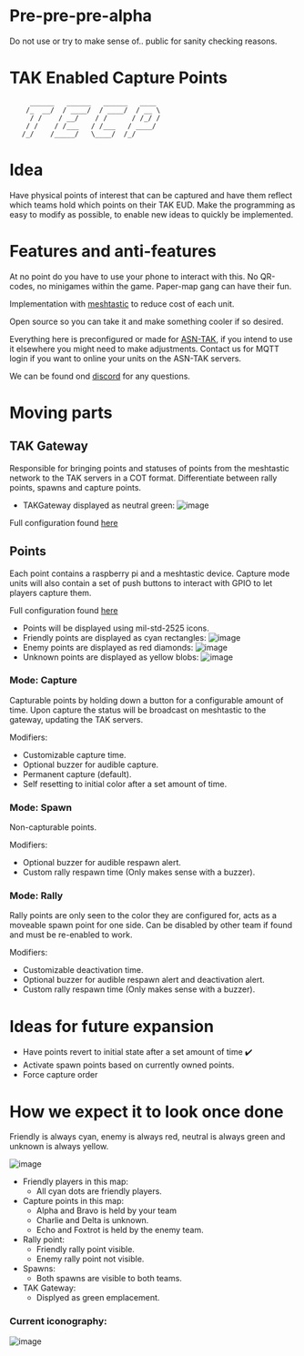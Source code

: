 # Pre-pre-pre-alpha
Do not use or try to make sense of.. public for sanity checking reasons. 

# **T**AK **E**nabled **C**apture **P**oints
```
     ______   ______   ______   ____ 
    /_  __/  / ____/  / ____/  / __ \
     / /    / __/    / /      / /_/ /
    / /    / /___   / /___   / ____/ 
   /_/    /_____/   \____/  /_/      
```                                  

# Idea
Have physical points of interest that can be captured and have them reflect which teams hold which points on their TAK EUD.
Make the programming as easy to modify as possible, to enable new ideas to quickly be implemented. 

# Features and anti-features 

At no point do you have to use your phone to interact with this. No QR-codes, no minigames within the game. Paper-map gang can have their fun. 

Implementation with [meshtastic](https://meshtastic.org/) to reduce cost of each unit.

Open source so you can take it and make something cooler if so desired. 

Everything here is preconfigured or made for [ASN-TAK](https://airsoftnorge.com/tak), if you intend to use it elsewhere you might need to make adjustments.
Contact us for MQTT login if you want to online your units on the ASN-TAK servers. 

We can be found ond [discord](https://discord.gg/m3yaCJWtAk) for any questions.

# Moving parts

## TAK Gateway 

Responsible for bringing points and statuses of points from the meshtastic network to the TAK servers in a COT format.
Differentiate between rally points, spawns and capture points. 

* TAKGateway displayed as neutral green: ![image](https://user-images.githubusercontent.com/25975089/226063791-ca2dff6c-61ee-4033-b3bf-3df42e37ee06.png)

Full configuration found [here](https://github.com/airsoftnorge/TECP/blob/main/TAKGateway/config.json)

## Points
Each point contains a raspberry pi and a meshtastic device. Capture mode units will also contain a set of push buttons to interact with GPIO to let players capture them.

Full configuration found [here](https://github.com/airsoftnorge/TECP/blob/main/Point/config.json)

* Points will be displayed using mil-std-2525 icons. 
* Friendly points are displayed as cyan rectangles:  ![image](https://user-images.githubusercontent.com/25975089/224482967-b65e6aac-3ea6-467e-b414-f8c413cf2214.png)
* Enemy points are displayed as red diamonds:  ![image](https://user-images.githubusercontent.com/25975089/224482983-6dd2923c-d575-45b1-a8a7-a7d7c0ee4f93.png)
* Unknown points are displayed as yellow blobs:  ![image](https://user-images.githubusercontent.com/25975089/226063905-da9f559a-fe30-4a10-8647-a31aa644e81a.png)


### Mode: Capture
Capturable points by holding down a button for a configurable amount of time. Upon capture the status will be broadcast on meshtastic to the gateway, updating the TAK servers.

Modifiers:
* Customizable capture time.
* Optional buzzer for audible capture.
* Permanent capture (default).
* Self resetting to initial color after a set amount of time.


### Mode: Spawn
Non-capturable points.

Modifiers:
* Optional buzzer for audible respawn alert.
* Custom rally respawn time (Only makes sense with a buzzer).

### Mode: Rally
Rally points are only seen to the color they are configured for, acts as a moveable spawn point for one side.
Can be disabled by other team if found and must be re-enabled to work.

Modifiers:
* Customizable deactivation time.
* Optional buzzer for audible respawn alert and deactivation alert.
* Custom rally respawn time (Only makes sense with a buzzer).


# Ideas for future expansion

* Have points revert to initial state after a set amount of time ✔️
* Activate spawn points based on currently owned points.
* Force capture order


# How we expect it to look once done
Friendly is always cyan, enemy is always red, neutral is always green and unknown is always yellow.

![image](https://user-images.githubusercontent.com/25975089/226100329-8f1fd189-8a1e-42dc-b367-1ef818c3bf21.png)
* Friendly players in this map:
  * All cyan dots are friendly players. 
* Capture points in this map:
  * Alpha and Bravo is held by your team
  * Charlie and Delta is unknown.
  * Echo and Foxtrot is held by the enemy team.
* Rally point:
  * Friendly rally point visible.
  * Enemy rally point not visible.
* Spawns:
  * Both spawns are visible to both teams.
* TAK Gateway:
  * Displyed as green emplacement.

### Current iconography:
![image](https://user-images.githubusercontent.com/25975089/226099443-4faafd48-147a-4c48-894b-2f4fcaa18a2d.png)


